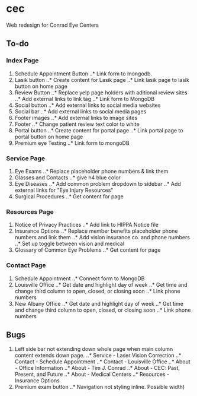 # cec
Web redesign for Conrad Eye Centers

## To-do

### Index Page
1. Schedule Appointment Button
..* Link form to mongodb.
2. Lasik button
..* Create content for Lasik page
..* Link lasik page to lasik button on home page
3. Review Button
..* Replace yelp page holders with aditional review sites
..* Add external links to link tag
..* Link form to MongoDB
4. Social button
..* Add external links to social media websites
5. Social bar
..* Add external links to social media pages
6. Footer images
..* Add external links to image sites
7. Footer
..* Change patient review text color to white
8. Portal button
..* Create content for portal page
..* Link  portal page to portal button on home page
9. Premium eye Testing
..* Link form to mongoDB

### Service Page
1. Eye Exams
..* Replace placeholder phone numbers & link them
2. Glasses and Contacts
..* give h4 blue color
3. Eye Diseases
..* Add common problem dropdown to sidebar
..* Add external links for "Eye Injury Resources"
4. Surgical Procedures
..* Get content for page

### Resources Page
1. Notice of Privacy Practices
..* Add link to HIPPA Notice file
2. Insurance Options
..* Replace member benefits placeholder phone numbers and link them
..* Add vision insurance co. and phone numbers
..* Set up toggle between vision and medical
3. Glossary of Common Eye Problems
..* Get content for page

### Contact Page
1. Schedule Appointment
..* Connect form to MongoDB
2. Louisville Office
..* Get date and highlight day of week
..* Get time and change third column to open, closed, or closing soon
..* Link phone numbers
3. New Albany Office
..* Get date and highlight day of week
..* Get time and change third column to open, closed, or closing soon
..* Link phone numbers

## Bugs

1. Left side bar not extending down whole page when main column content extends down page.
..* Service - Laser Vision Correction
..* Contact - Schedule Appointment
..* Contact - Louisville Office
..* About - Office Information
..* About - Tim J. Conrad
..* About - CEC: Past, Present, and Future
..* About - Medical Centers
..* Resources - Insurance Options
2. Premium exam button
..* Navigation not styling inline. Possible width)


